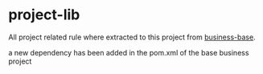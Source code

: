 # project-lib

All project related rule where extracted to this project from [business-base](https://github.com/cassunde/business-base).

a new dependency has been added in the pom.xml of the base business project
